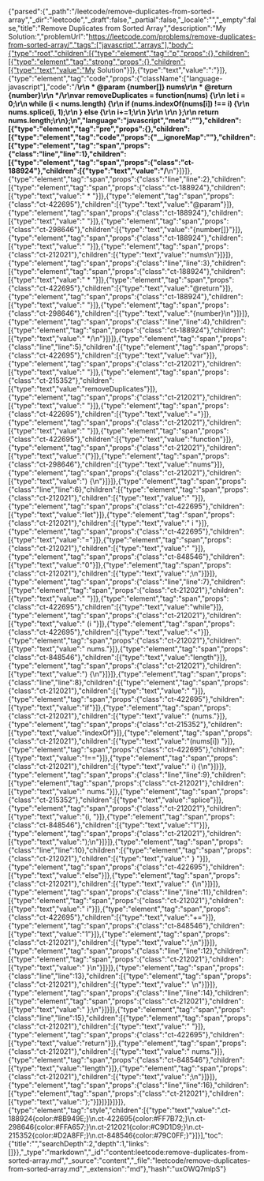 {"parsed":{"_path":"/leetcode/remove-duplicates-from-sorted-array","_dir":"leetcode","_draft":false,"_partial":false,"_locale":"","_empty":false,"title":"Remove Duplicates from Sorted Array","description":"My Solution:","problemUrl":"https://leetcode.com/problems/remove-duplicates-from-sorted-array/","tags":["javascript","arrays"],"body":{"type":"root","children":[{"type":"element","tag":"p","props":{},"children":[{"type":"element","tag":"strong","props":{},"children":[{"type":"text","value":"My Solution"}]},{"type":"text","value":":"}]},{"type":"element","tag":"code","props":{"className":["language-javascript"],"code":"/**\r\n * @param {number[]} nums\r\n * @return {number}\r\n */\r\nvar removeDuplicates = function(nums) {\r\n    let i = 0;\r\n    while (i < nums.length) {\r\n        if (nums.indexOf(nums[i]) !== i) {\r\n            nums.splice(i, 1);\r\n        } else {\r\n            i+=1;\r\n        }\r\n        \r\n    };\r\n    return nums.length;\r\n};\n","language":"javascript","meta":""},"children":[{"type":"element","tag":"pre","props":{},"children":[{"type":"element","tag":"code","props":{"__ignoreMap":""},"children":[{"type":"element","tag":"span","props":{"class":"line","line":1},"children":[{"type":"element","tag":"span","props":{"class":"ct-188924"},"children":[{"type":"text","value":"/**\n"}]}]},{"type":"element","tag":"span","props":{"class":"line","line":2},"children":[{"type":"element","tag":"span","props":{"class":"ct-188924"},"children":[{"type":"text","value":" * "}]},{"type":"element","tag":"span","props":{"class":"ct-422695"},"children":[{"type":"text","value":"@param"}]},{"type":"element","tag":"span","props":{"class":"ct-188924"},"children":[{"type":"text","value":" "}]},{"type":"element","tag":"span","props":{"class":"ct-298646"},"children":[{"type":"text","value":"{number[]}"}]},{"type":"element","tag":"span","props":{"class":"ct-188924"},"children":[{"type":"text","value":" "}]},{"type":"element","tag":"span","props":{"class":"ct-212021"},"children":[{"type":"text","value":"nums\n"}]}]},{"type":"element","tag":"span","props":{"class":"line","line":3},"children":[{"type":"element","tag":"span","props":{"class":"ct-188924"},"children":[{"type":"text","value":" * "}]},{"type":"element","tag":"span","props":{"class":"ct-422695"},"children":[{"type":"text","value":"@return"}]},{"type":"element","tag":"span","props":{"class":"ct-188924"},"children":[{"type":"text","value":" "}]},{"type":"element","tag":"span","props":{"class":"ct-298646"},"children":[{"type":"text","value":"{number}\n"}]}]},{"type":"element","tag":"span","props":{"class":"line","line":4},"children":[{"type":"element","tag":"span","props":{"class":"ct-188924"},"children":[{"type":"text","value":" */\n"}]}]},{"type":"element","tag":"span","props":{"class":"line","line":5},"children":[{"type":"element","tag":"span","props":{"class":"ct-422695"},"children":[{"type":"text","value":"var"}]},{"type":"element","tag":"span","props":{"class":"ct-212021"},"children":[{"type":"text","value":" "}]},{"type":"element","tag":"span","props":{"class":"ct-215352"},"children":[{"type":"text","value":"removeDuplicates"}]},{"type":"element","tag":"span","props":{"class":"ct-212021"},"children":[{"type":"text","value":" "}]},{"type":"element","tag":"span","props":{"class":"ct-422695"},"children":[{"type":"text","value":"="}]},{"type":"element","tag":"span","props":{"class":"ct-212021"},"children":[{"type":"text","value":" "}]},{"type":"element","tag":"span","props":{"class":"ct-422695"},"children":[{"type":"text","value":"function"}]},{"type":"element","tag":"span","props":{"class":"ct-212021"},"children":[{"type":"text","value":"("}]},{"type":"element","tag":"span","props":{"class":"ct-298646"},"children":[{"type":"text","value":"nums"}]},{"type":"element","tag":"span","props":{"class":"ct-212021"},"children":[{"type":"text","value":") {\n"}]}]},{"type":"element","tag":"span","props":{"class":"line","line":6},"children":[{"type":"element","tag":"span","props":{"class":"ct-212021"},"children":[{"type":"text","value":"    "}]},{"type":"element","tag":"span","props":{"class":"ct-422695"},"children":[{"type":"text","value":"let"}]},{"type":"element","tag":"span","props":{"class":"ct-212021"},"children":[{"type":"text","value":" i "}]},{"type":"element","tag":"span","props":{"class":"ct-422695"},"children":[{"type":"text","value":"="}]},{"type":"element","tag":"span","props":{"class":"ct-212021"},"children":[{"type":"text","value":" "}]},{"type":"element","tag":"span","props":{"class":"ct-848546"},"children":[{"type":"text","value":"0"}]},{"type":"element","tag":"span","props":{"class":"ct-212021"},"children":[{"type":"text","value":";\n"}]}]},{"type":"element","tag":"span","props":{"class":"line","line":7},"children":[{"type":"element","tag":"span","props":{"class":"ct-212021"},"children":[{"type":"text","value":"    "}]},{"type":"element","tag":"span","props":{"class":"ct-422695"},"children":[{"type":"text","value":"while"}]},{"type":"element","tag":"span","props":{"class":"ct-212021"},"children":[{"type":"text","value":" (i "}]},{"type":"element","tag":"span","props":{"class":"ct-422695"},"children":[{"type":"text","value":"<"}]},{"type":"element","tag":"span","props":{"class":"ct-212021"},"children":[{"type":"text","value":" nums."}]},{"type":"element","tag":"span","props":{"class":"ct-848546"},"children":[{"type":"text","value":"length"}]},{"type":"element","tag":"span","props":{"class":"ct-212021"},"children":[{"type":"text","value":") {\n"}]}]},{"type":"element","tag":"span","props":{"class":"line","line":8},"children":[{"type":"element","tag":"span","props":{"class":"ct-212021"},"children":[{"type":"text","value":"        "}]},{"type":"element","tag":"span","props":{"class":"ct-422695"},"children":[{"type":"text","value":"if"}]},{"type":"element","tag":"span","props":{"class":"ct-212021"},"children":[{"type":"text","value":" (nums."}]},{"type":"element","tag":"span","props":{"class":"ct-215352"},"children":[{"type":"text","value":"indexOf"}]},{"type":"element","tag":"span","props":{"class":"ct-212021"},"children":[{"type":"text","value":"(nums[i]) "}]},{"type":"element","tag":"span","props":{"class":"ct-422695"},"children":[{"type":"text","value":"!=="}]},{"type":"element","tag":"span","props":{"class":"ct-212021"},"children":[{"type":"text","value":" i) {\n"}]}]},{"type":"element","tag":"span","props":{"class":"line","line":9},"children":[{"type":"element","tag":"span","props":{"class":"ct-212021"},"children":[{"type":"text","value":"            nums."}]},{"type":"element","tag":"span","props":{"class":"ct-215352"},"children":[{"type":"text","value":"splice"}]},{"type":"element","tag":"span","props":{"class":"ct-212021"},"children":[{"type":"text","value":"(i, "}]},{"type":"element","tag":"span","props":{"class":"ct-848546"},"children":[{"type":"text","value":"1"}]},{"type":"element","tag":"span","props":{"class":"ct-212021"},"children":[{"type":"text","value":");\n"}]}]},{"type":"element","tag":"span","props":{"class":"line","line":10},"children":[{"type":"element","tag":"span","props":{"class":"ct-212021"},"children":[{"type":"text","value":"        } "}]},{"type":"element","tag":"span","props":{"class":"ct-422695"},"children":[{"type":"text","value":"else"}]},{"type":"element","tag":"span","props":{"class":"ct-212021"},"children":[{"type":"text","value":" {\n"}]}]},{"type":"element","tag":"span","props":{"class":"line","line":11},"children":[{"type":"element","tag":"span","props":{"class":"ct-212021"},"children":[{"type":"text","value":"            i"}]},{"type":"element","tag":"span","props":{"class":"ct-422695"},"children":[{"type":"text","value":"+="}]},{"type":"element","tag":"span","props":{"class":"ct-848546"},"children":[{"type":"text","value":"1"}]},{"type":"element","tag":"span","props":{"class":"ct-212021"},"children":[{"type":"text","value":";\n"}]}]},{"type":"element","tag":"span","props":{"class":"line","line":12},"children":[{"type":"element","tag":"span","props":{"class":"ct-212021"},"children":[{"type":"text","value":"        }\n"}]}]},{"type":"element","tag":"span","props":{"class":"line","line":13},"children":[{"type":"element","tag":"span","props":{"class":"ct-212021"},"children":[{"type":"text","value":"        \n"}]}]},{"type":"element","tag":"span","props":{"class":"line","line":14},"children":[{"type":"element","tag":"span","props":{"class":"ct-212021"},"children":[{"type":"text","value":"    };\n"}]}]},{"type":"element","tag":"span","props":{"class":"line","line":15},"children":[{"type":"element","tag":"span","props":{"class":"ct-212021"},"children":[{"type":"text","value":"    "}]},{"type":"element","tag":"span","props":{"class":"ct-422695"},"children":[{"type":"text","value":"return"}]},{"type":"element","tag":"span","props":{"class":"ct-212021"},"children":[{"type":"text","value":" nums."}]},{"type":"element","tag":"span","props":{"class":"ct-848546"},"children":[{"type":"text","value":"length"}]},{"type":"element","tag":"span","props":{"class":"ct-212021"},"children":[{"type":"text","value":";\n"}]}]},{"type":"element","tag":"span","props":{"class":"line","line":16},"children":[{"type":"element","tag":"span","props":{"class":"ct-212021"},"children":[{"type":"text","value":"};"}]}]}]}]}]},{"type":"element","tag":"style","children":[{"type":"text","value":".ct-188924{color:#8B949E;}\n.ct-422695{color:#FF7B72;}\n.ct-298646{color:#FFA657;}\n.ct-212021{color:#C9D1D9;}\n.ct-215352{color:#D2A8FF;}\n.ct-848546{color:#79C0FF;}"}]}],"toc":{"title":"","searchDepth":2,"depth":1,"links":[]}},"_type":"markdown","_id":"content:leetcode:remove-duplicates-from-sorted-array.md","_source":"content","_file":"leetcode/remove-duplicates-from-sorted-array.md","_extension":"md"},"hash":"uxOWQ7mlpS"}